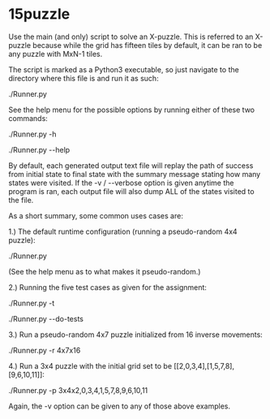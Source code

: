 # 15puzzle

Use the main (and only) script to solve an X-puzzle. This is referred to an
X-puzzle because while the grid has fifteen tiles by default, it can be ran to
be any puzzle with MxN-1 tiles.

The script is marked as a Python3 executable, so just navigate to the directory
where this file is and run it as such:

./Runner.py

See the help menu for the possible options by running either of these two commands:

./Runner.py -h

./Runner.py --help

By default, each generated output text file will replay the path of success from
initial state to final state with the summary message stating how many states were
visited. If the -v / --verbose option is given anytime the program is ran, each
output file will also dump ALL of the states visited to the file.

As a short summary, some common uses cases are:

1.) The default runtime configuration (running a pseudo-random 4x4 puzzle):

./Runner.py

(See the help menu as to what makes it pseudo-random.)

2.) Running the five test cases as given for the assignment:

./Runner.py -t

./Runner.py --do-tests

3.) Run a pseudo-random 4x7 puzzle initialized from 16 inverse movements:

./Runner.py -r 4x7x16

4.) Run a 3x4 puzzle with the initial grid set to be [[2,0,3,4],[1,5,7,8],[9,6,10,11]]:

./Runner.py -p 3x4x2,0,3,4,1,5,7,8,9,6,10,11

Again, the -v option can be given to any of those above examples.
